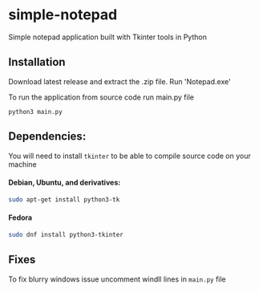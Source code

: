 # simple-notepad

Simple notepad application built with Tkinter tools in Python

## Installation
Download latest release and extract the .zip file. Run 'Notepad.exe' 

To run the application from source code run main.py file


```console
python3 main.py
```
## Dependencies:
You will need to install `tkinter` to be able to compile source code on your machine

#### Debian, Ubuntu, and derivatives:
```bash
sudo apt-get install python3-tk
```

#### Fedora
```bash
sudo dnf install python3-tkinter
```


## Fixes
To fix blurry windows issue uncomment windll lines in `main.py` file
